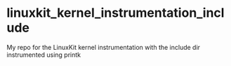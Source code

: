 # linuxkit_kernel_instrumentation_include
My repo for the LinuxKit kernel instrumentation with the include dir instrumented using printk
